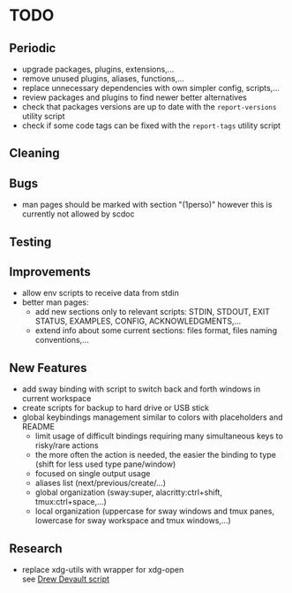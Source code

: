 # TODO

## Periodic
  - upgrade packages, plugins, extensions,...
  - remove unused plugins, aliases, functions,...
  - replace unnecessary dependencies with own simpler config, scripts,...
  - review packages and plugins to find newer better alternatives
  - check that packages versions are up to date with the `report-versions` utility script
  - check if some code tags can be fixed with the `report-tags` utility script

## Cleaning

## Bugs
  - man pages should be marked with section "(1perso)"
    however this is currently not allowed by scdoc

## Testing

## Improvements
  - allow env scripts to receive data from stdin
  - better man pages:
    * add new sections only to relevant scripts:
      STDIN, STDOUT, EXIT STATUS, EXAMPLES, CONFIG, ACKNOWLEDGMENTS,...
    * extend info about some current sections:
      files format, files naming conventions,...

## New Features
  - add sway binding with script to switch back and forth windows in current workspace
  - create scripts for backup to hard drive or USB stick
  - global keybindings management similar to colors with placeholders and README
    * limit usage of difficult bindings requiring many simultaneous keys to risky/rare actions
    * the more often the action is needed, the easier the binding to type (shift for less used type pane/window)
    * focused on single output usage
    * aliases list (next/previous/create/...)
    * global organization (sway:super, alacritty:ctrl+shift, tmux:ctrl+space,...)
    * local organization (uppercase for sway windows and tmux panes, lowercase for sway workspace and tmux windows,...)

## Research
  - replace xdg-utils with wrapper for xdg-open  
    see [Drew Devault script](https://git.sr.ht/~sircmpwn/dotfiles/tree/master/bin/xdg-open)
